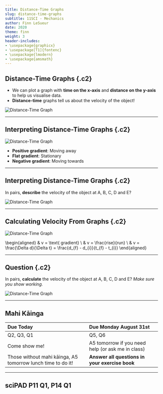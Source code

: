 ```yaml
---
title: Distance-Time Graphs
slug: distance-time-graphs
subtitle: 11SCI - Mechanics
author: Finn LeSueur
date: 2020
theme: finn
weight: 3
header-includes:
- \usepackage{graphicx}
- \usepackage[T1]{fontenc}
- \usepackage{lmodern}
- \usepackage{amsmath}
---
```


## Distance-Time Graphs {.c2}

- We can plot a graph with __time on the x-axis__ and __distance on the y-axis__ to help us visualise data.
- __Distance-time__ graphs tell us about the velocity of the object!

![](../assets/1-distance-time-graph.png "Distance-Time Graph")

---

## Interpreting Distance-Time Graphs  {.c2}

![](../assets/1-distance-time-graph.png "Distance-Time Graph")

- __Positive gradient__: Moving away
- __Flat gradient__: Stationary
- __Negative gradient__: Moving towards

---

## Interpreting Distance-Time Graphs {.c2}

In pairs, __describe__ the velocity of the object at A, B, C, D and E?

![](../assets/1-distance-time-graph.png "Distance-Time Graph")

---

## Calculating Velocity From Graphs {.c2}

![](../assets/1-distance-time-graph.png "Distance-Time Graph")

\begin{aligned}
    & v = \text{ gradient} \\
    & v = \frac{rise}{run} \\
    & v = \frac{\Delta d}{\Delta t} = \frac{d_{f} - d_{i}}{t_{f} - t_{i}}
\end{aligned}


---

## Question {.c2}

In pairs, __calculate__ the velocity of the object at A, B, C, D and E? _Make sure you show working._

![](../assets/1-distance-time-graph.png "Distance-Time Graph")

---

## Mahi Kāinga

| Due Today                                                   | Due Monday August 31st                            |
|:------------------------------------------------------------|:--------------------------------------------------|
| Q2, Q3, Q1                                                  | Q5, Q6                                            |
| Come show me!                                               | A5 tomorrow if you need help (or ask me in class) |
| Those without mahi kāinga, A5 tomorrow lunch time to do it! | __Answer all questions in your exercise book__    |

---

## sciPAD P11 Q1, P14 Q1
